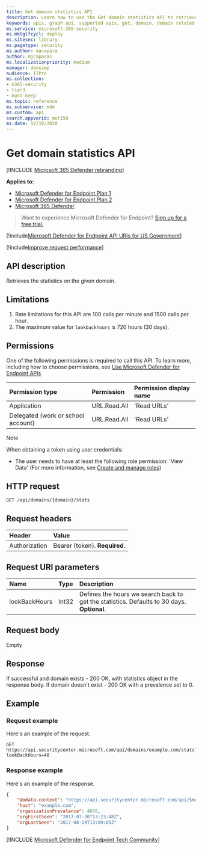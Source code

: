 ```yaml
---
title: Get domain statistics API
description: Learn how to use the Get domain statistics API to retrieve the statistics on the given domain in Microsoft Defender for Endpoint.
keywords: apis, graph api, supported apis, get, domain, domain related devices
ms.service: microsoft-365-security
ms.mktglfcycl: deploy
ms.sitesec: library
ms.pagetype: security
ms.author: macapara
author: mjcaparas
ms.localizationpriority: medium
manager: dansimp
audience: ITPro
ms.collection: 
- m365-security
- tier3
- must-keep
ms.topic: reference
ms.subservice: mde
ms.custom: api
search.appverid: met150
ms.date: 12/18/2020
---
```


# Get domain statistics API

[!INCLUDE [Microsoft 365 Defender rebranding](../../../includes/microsoft-defender.md)]

**Applies to:**
- [Microsoft Defender for Endpoint Plan 1](https://go.microsoft.com/fwlink/?linkid=2154037)
- [Microsoft Defender for Endpoint Plan 2](https://go.microsoft.com/fwlink/?linkid=2154037)
- [Microsoft 365 Defender](https://go.microsoft.com/fwlink/?linkid=2118804)

> Want to experience Microsoft Defender for Endpoint? [Sign up for a free trial.](https://signup.microsoft.com/create-account/signup?products=7f379fee-c4f9-4278-b0a1-e4c8c2fcdf7e&ru=https://aka.ms/MDEp2OpenTrial?ocid=docs-wdatp-exposedapis-abovefoldlink)

[!include[Microsoft Defender for Endpoint API URIs for US Government](../../../includes/microsoft-defender-api-usgov.md)]

[!include[Improve request performance](../../../includes/improve-request-performance.md)]

## API description

Retrieves the statistics on the given domain.

## Limitations

1. Rate limitations for this API are 100 calls per minute and 1500 calls per hour.
2. The maximum value for `lookbackhours` is 720 hours (30 days).

## Permissions

One of the following permissions is required to call this API. To learn more, including how to choose permissions, see [Use Microsoft Defender for Endpoint APIs](apis-intro.md)

Permission type|Permission|Permission display name
:---|:---|:---
Application|URL.Read.All|'Read URLs'
Delegated (work or school account)|URL.Read.All|'Read URLs'

> [!NOTE]
> When obtaining a token using user credentials:
>
> - The user needs to have at least the following role permission: 'View Data' (For more information, see [Create and manage roles](../user-roles.md))

## HTTP request

```http
GET /api/domains/{domain}/stats
```

## Request headers

Header|Value
:---|:---
Authorization|Bearer {token}. **Required**.

## Request URI parameters

Name|Type|Description
:---|:---|:---
lookBackHours|Int32|Defines the hours we search back to get the statistics. Defaults to 30 days. **Optional**.

## Request body

Empty

## Response

If successful and domain exists - 200 OK, with statistics object in the response body. If domain doesn't exist - 200 OK with a prevalence set to 0.

## Example

### Request example

Here's an example of the request.

```http
GET https://api.securitycenter.microsoft.com/api/domains/example.com/stats?lookBackHours=48
```

### Response example

Here's an example of the response.

```json
{
    "@odata.context": "https://api.securitycenter.microsoft.com/api/$metadata#microsoft.windowsDefenderATP.api.InOrgDomainStats",
    "host": "example.com",
    "organizationPrevalence": 4070,
    "orgFirstSeen": "2017-07-30T13:23:48Z",
    "orgLastSeen": "2017-08-29T13:09:05Z"
}
```
[!INCLUDE [Microsoft Defender for Endpoint Tech Community](../../../includes/defender-mde-techcommunity.md)]
